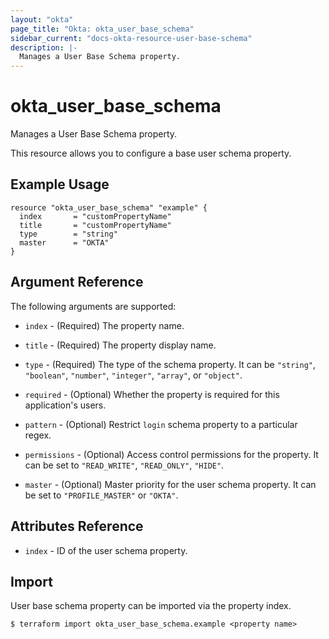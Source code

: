```yaml
---
layout: "okta"
page_title: "Okta: okta_user_base_schema"
sidebar_current: "docs-okta-resource-user-base-schema"
description: |-
  Manages a User Base Schema property.
---
```


# okta_user_base_schema

Manages a User Base Schema property.

This resource allows you to configure a base user schema property.

## Example Usage

```hcl
resource "okta_user_base_schema" "example" {
  index       = "customPropertyName"
  title       = "customPropertyName"
  type        = "string"
  master      = "OKTA"
}
```

## Argument Reference

The following arguments are supported:

* `index` - (Required) The property name.

* `title` - (Required) The property display name.

* `type` - (Required) The type of the schema property. It can be `"string"`, `"boolean"`, `"number"`, `"integer"`, `"array"`, or `"object"`.

* `required` - (Optional) Whether the property is required for this application's users.

* `pattern` - (Optional) Restrict `login` schema property to a particular regex.

* `permissions` - (Optional) Access control permissions for the property. It can be set to `"READ_WRITE"`, `"READ_ONLY"`, `"HIDE"`.

* `master` - (Optional) Master priority for the user schema property. It can be set to `"PROFILE_MASTER"` or `"OKTA"`.

## Attributes Reference

* `index` - ID of the user schema property.

## Import

User base schema property can be imported via the property index.

```
$ terraform import okta_user_base_schema.example <property name>
```
